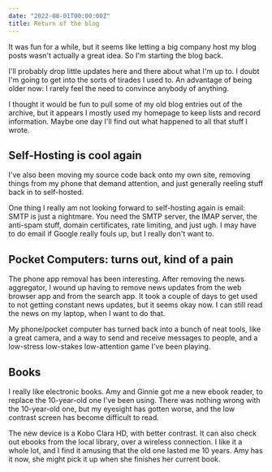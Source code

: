 ```yaml
---
date: "2022-08-01T00:00:00Z"
title: Return of the blog
---
```


It was fun for a while, 
but it seems like letting a big company host my blog posts wasn't actually a great idea.
So I'm starting the blog back.

I'll probably drop little updates here and there about what I'm up to.
I doubt I'm going to get into the sorts of tirades I used to.
An advantage of being older now:
I rarely feel the need to convince anybody of anything.

I thought it would be fun to pull some of my old blog entries out of the archive,
but it appears I mostly used my homepage to keep lists and record information.
Maybe one day I'll find out what happened to all that stuff I wrote.


## Self-Hosting is cool again

I've also been moving my source code back onto my own site,
removing things from my phone that demand attention,
and just generally reeling stuff back in to self-hosted.

One thing I really am not looking forward to self-hosting again is email:
SMTP is just a nightmare.
You need the SMTP server, 
the IMAP server,
the anti-spam stuff,
domain certificates,
rate limiting,
and just ugh.
I may have to do email if Google really fouls up,
but I really don't want to.


## Pocket Computers: turns out, kind of a pain

The phone app removal has been interesting.
After removing the news aggregator,
I wound up having to remove news updates from the web browser app
and from the search app.
It took a couple of days to get used to not getting constant news updates,
but it seems okay now.
I can still read the news on my laptop, when I want to do that.

My phone/pocket computer has turned back into a bunch of neat tools,
like a great camera, and a way to send and receive messages to people,
and a low-stress low-stakes low-attention game I've been playing.


## Books

I really like electronic books.
Amy and Ginnie got me a new ebook reader,
to replace the 10-year-old one I've been using.
There was nothing wrong with the 10-year-old one,
but my eyesight has gotten worse, 
and the low contrast screen has become difficult to read.

The new device is a Kobo Clara HD,
with better contrast.
It can also check out ebooks from the local library,
over a wireless connection.
I like it a whole lot,
and I find it amusing that the old one lasted me 10 years.
Amy has it now, she might pick it up when she finishes her current book.